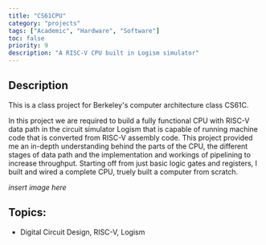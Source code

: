 ```yaml
---
title: "CS61CPU"
category: "projects"
tags: ["Academic", "Hardware", "Software"]
toc: false
priority: 9
description: "A RISC-V CPU built in Logism simulator"
---
```


## Description
This is a class project for Berkeley's computer architecture class CS61C. 

In this project we are required to build a fully functional CPU with RISC-V data path in the circuit simulator Logism that is capable of running machine code that is converted from RISC-V assembly code. This project provided me an in-depth understanding behind the parts of the CPU, the different stages of data path and the implementation and workings of pipelining to increase throughput. Starting off from just basic logic gates and registers, I built and wired a complete CPU, truely built a computer from scratch.

_insert image here_

## Topics:
- Digital Circuit Design, RISC-V, Logism